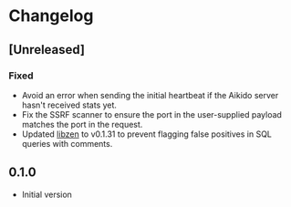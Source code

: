 # Changelog

## [Unreleased]

### Fixed

- Avoid an error when sending the initial heartbeat if the Aikido server hasn't
  received stats yet.
- Fix the SSRF scanner to ensure the port in the user-supplied payload matches
  the port in the request.
- Updated [libzen](https://github.com/AikidoSec/zen-internals) to v0.1.31 to
  prevent flagging false positives in SQL queries with comments.

## 0.1.0

- Initial version
